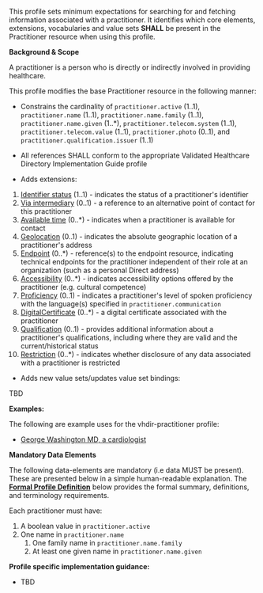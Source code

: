 This profile sets minimum expectations for searching for and fetching information associated with a practitioner. It identifies which core elements, extensions, vocabularies and value sets **SHALL** be present in the Practitioner resource when using this profile.

**Background & Scope**

A practitioner is a person who is directly or indirectly involved in providing healthcare.

This profile modifies the base Practitioner resource in the following manner:

*  Constrains the cardinality of `practitioner.active` (1..1), `practitioner.name` (1..1), `practitioner.name.family` (1..1), `practitioner.name.given` (1..*), `practitioner.telecom.system` (1..1), `practitioner.telecom.value` (1..1), `practitioner.photo` (0..1), and `practitioner.qualification.issuer` (1..1)

*  All references SHALL conform to the appropriate Validated Healthcare Directory Implementation Guide profile

*  Adds extensions:

1.  [Identifier status](StructureDefinition-identifier-status.html) (1..1) - indicates the status of a practitioner's identifier
1.  [Via intermediary](StructureDefinition-contactpoint-viaintermediary.html) (0..1) - a reference to an alternative point of contact for this practitioner
1.  [Available time](StructureDefinition-contactpoint-availabletime.html) (0..*) - indicates when a practitioner is available for contact
1.  [Geolocation](http://hl7.org/fhir/StructureDefinition/geolocation) (0..1) - indicates the absolute geographic location of a practitioner's address
1.  [Endpoint](StructureDefinition-endpoint-reference.html) (0..*) - reference(s) to the endpoint resource, indicating technical endpoints for the practitioner independent of their role at an organization (such as a personal Direct address)
1.  [Accessibility](StructureDefinition-accessibility.html) (0..*) - indicates accessibility options offered by the practitioner (e.g. cultural competence)
1.  [Proficiency](StructureDefinition-communication-proficiency.html) (0..1) - indicates a practitioner's level of spoken proficiency with the language(s) specified in `practitioner.communication`
1.  [DigitalCertificate](StructureDefinition-digitalcertificate.html) (0..*) - a digital certificate associated with the practitioner
1.  [Qualification](StructureDefinition-practitioner-qualification.html) (0..1) - provides additional information about a practitioner's qualifications, including where they are valid and the current/historical status
1.  [Restriction](StructureDefinition-usage-restriction.html) (0..*) - indicates whether disclosure of any data associated with a practitioner is restricted

*  Adds new value sets/updates value set bindings:

TBD


**Examples:**

The following are example uses for the vhdir-practitioner profile:

-  [George Washington MD, a cardiologist](Practitioner-practitioner1.html)


**Mandatory Data Elements**

The following data-elements are mandatory (i.e data MUST be present). These are presented below in a simple human-readable explanation. The [**Formal Profile Definition**](#profile) below provides the  formal summary, definitions, and  terminology requirements.  

Each practitioner must have:

1.  A boolean value in `practitioner.active`
1.  One name in `practitioner.name`
    1.  One family name in `practitioner.name.family`
    1.  At least one given name in `practitioner.name.given`


**Profile specific implementation guidance:**

- TBD
